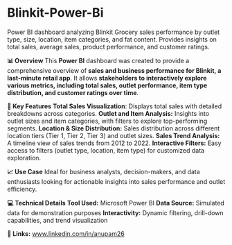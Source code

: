# Blinkit-Power-Bi
Power BI dashboard analyzing Blinkit Grocery sales performance by outlet type, size, location, item categories, and fat content. Provides insights on total sales, average sales, product performance, and customer ratings.

**📊 Overview**
This **Power BI** dashboard was created to provide a comprehensive overview of **sales and business performance for Blinkit, a last-minute retail app**. It allows **stakeholders to interactively explore various metrics, including total sales, outlet performance, item type distribution, and customer ratings over time**.

**🚀 Key Features**
**Total Sales Visualization**: Displays total sales with detailed breakdowns across categories.
**Outlet and Item Analysis:** Insights into outlet sizes and item categories, with filters to explore top-performing segments.
**Location & Size Distribution:** Sales distribution across different location tiers (Tier 1, Tier 2, Tier 3) and outlet sizes.
**Sales Trend Analysis:** A timeline view of sales trends from 2012 to 2022.
**Interactive Filters:** Easy access to filters (outlet type, location, item type) for customized data exploration.

**📈 Use Case**
Ideal for business analysts, decision-makers, and data enthusiasts looking for actionable insights into sales performance and outlet efficiency.


**💻 Technical Details**
**Tool Used:** Microsoft Power BI
**Data Source:** Simulated data for demonstration purposes
**Interactivity:** Dynamic filtering, drill-down capabilities, and trend visualization

**🔗 Links:** www.linkedin.com/in/anupam26
